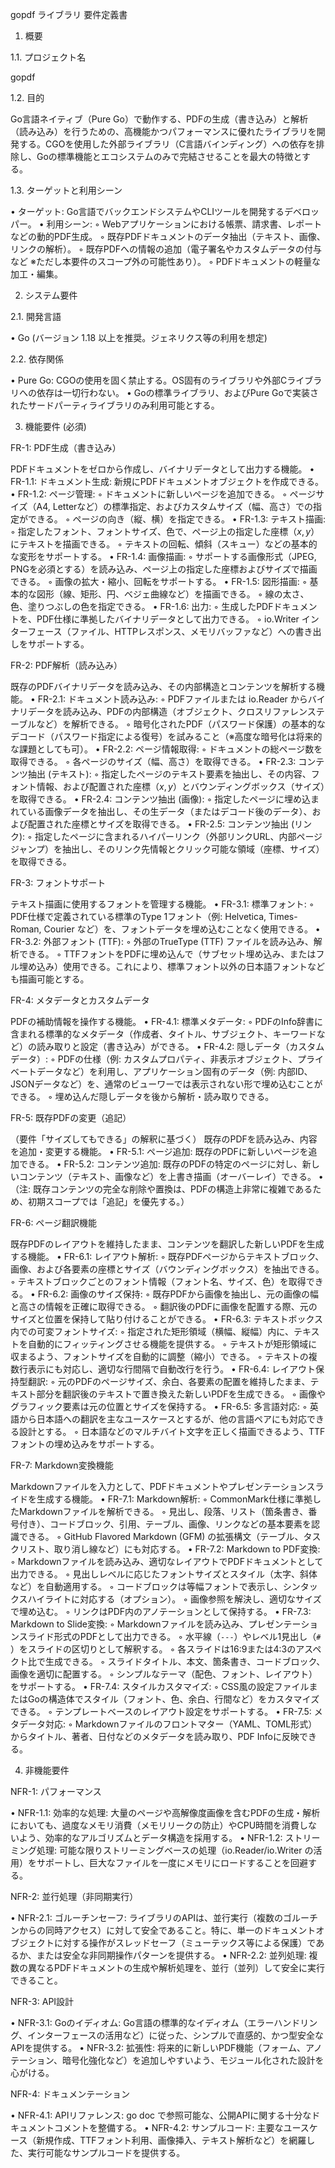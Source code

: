 gopdf ライブラリ 要件定義書


1. 概要


1.1. プロジェクト名

gopdf

1.2. 目的

Go言語ネイティブ（Pure Go）で動作する、PDFの生成（書き込み）と解析（読み込み）を行うための、高機能かつパフォーマンスに優れたライブラリを開発する。CGOを使用した外部ライブラリ（C言語バインディング）への依存を排除し、Goの標準機能とエコシステムのみで完結させることを最大の特徴とする。

1.3. ターゲットと利用シーン

• ターゲット: Go言語でバックエンドシステムやCLIツールを開発するデベロッパー。
• 利用シーン:
    ◦ Webアプリケーションにおける帳票、請求書、レポートなどの動的PDF生成。
    ◦ 既存PDFドキュメントのデータ抽出（テキスト、画像、リンクの解析）。
    ◦ 既存PDFへの情報の追加（電子署名やカスタムデータの付与など ※ただし本要件のスコープ外の可能性あり）。
    ◦ PDFドキュメントの軽量な加工・編集。

2. システム要件


2.1. 開発言語

• Go (バージョン 1.18 以上を推奨。ジェネリクス等の利用を想定)

2.2. 依存関係

• Pure Go: CGOの使用を固く禁止する。OS固有のライブラリや外部Cライブラリへの依存は一切行わない。
• Goの標準ライブラリ、およびPure Goで実装されたサードパーティライブラリのみ利用可能とする。

3. 機能要件 (必須)


FR-1: PDF生成（書き込み）

PDFドキュメントをゼロから作成し、バイナリデータとして出力する機能。
• FR-1.1: ドキュメント生成: 新規にPDFドキュメントオブジェクトを作成できる。
• FR-1.2: ページ管理:
    ◦ ドキュメントに新しいページを追加できる。
    ◦ ページサイズ（A4, Letterなど）の標準指定、およびカスタムサイズ（幅、高さ）での指定ができる。
    ◦ ページの向き（縦、横）を指定できる。
• FR-1.3: テキスト描画:
    ◦ 指定したフォント、フォントサイズ、色で、ページ上の指定した座標（$x, y$）にテキストを描画できる。
    ◦ テキストの回転、傾斜（スキュー）などの基本的な変形をサポートする。
• FR-1.4: 画像描画:
    ◦ サポートする画像形式（JPEG, PNGを必須とする）を読み込み、ページ上の指定した座標およびサイズで描画できる。
    ◦ 画像の拡大・縮小、回転をサポートする。
• FR-1.5: 図形描画:
    ◦ 基本的な図形（線、矩形、円、ベジェ曲線など）を描画できる。
    ◦ 線の太さ、色、塗りつぶしの色を指定できる。
• FR-1.6: 出力:
    ◦ 生成したPDFドキュメントを、PDF仕様に準拠したバイナリデータとして出力できる。
    ◦ io.Writer インターフェース（ファイル、HTTPレスポンス、メモリバッファなど）への書き出しをサポートする。

FR-2: PDF解析（読み込み）

既存のPDFバイナリデータを読み込み、その内部構造とコンテンツを解析する機能。
• FR-2.1: ドキュメント読み込み:
    ◦ PDFファイルまたは io.Reader からバイナリデータを読み込み、PDFの内部構造（オブジェクト、クロスリファレンステーブルなど）を解析できる。
    ◦ 暗号化されたPDF（パスワード保護）の基本的なデコード（パスワード指定による復号）を試みること（※高度な暗号化は将来的な課題としても可）。
• FR-2.2: ページ情報取得:
    ◦ ドキュメントの総ページ数を取得できる。
    ◦ 各ページのサイズ（幅、高さ）を取得できる。
• FR-2.3: コンテンツ抽出 (テキスト):
    ◦ 指定したページのテキスト要素を抽出し、その内容、フォント情報、および配置された座標（$x, y$）とバウンディングボックス（サイズ）を取得できる。
• FR-2.4: コンテンツ抽出 (画像):
    ◦ 指定したページに埋め込まれている画像データを抽出し、その生データ（またはデコード後のデータ）、および配置された座標とサイズを取得できる。
• FR-2.5: コンテンツ抽出 (リンク):
    ◦ 指定したページに含まれるハイパーリンク（外部リンクURL、内部ページジャンプ）を抽出し、そのリンク先情報とクリック可能な領域（座標、サイズ）を取得できる。

FR-3: フォントサポート

テキスト描画に使用するフォントを管理する機能。
• FR-3.1: 標準フォント:
    ◦ PDF仕様で定義されている標準のType 1フォント（例: Helvetica, Times-Roman, Courier など）を、フォントデータを埋め込むことなく使用できる。
• FR-3.2: 外部フォント (TTF):
    ◦ 外部のTrueType (TTF) ファイルを読み込み、解析できる。
    ◦ TTFフォントをPDFに埋め込んで（サブセット埋め込み、またはフル埋め込み）使用できる。これにより、標準フォント以外の日本語フォントなども描画可能とする。

FR-4: メタデータとカスタムデータ

PDFの補助情報を操作する機能。
• FR-4.1: 標準メタデータ:
    ◦ PDFのInfo辞書に含まれる標準的なメタデータ（作成者、タイトル、サブジェクト、キーワードなど）の読み取りと設定（書き込み）ができる。
• FR-4.2: 隠しデータ（カスタムデータ）:
    ◦ PDFの仕様（例: カスタムプロパティ、非表示オブジェクト、プライベートデータなど）を利用し、アプリケーション固有のデータ（例: 内部ID、JSONデータなど）を、通常のビューワーでは表示されない形で埋め込むことができる。
    ◦ 埋め込んだ隠しデータを後から解析・読み取りできる。

FR-5: 既存PDFの変更（追記）

（要件「サイズしてもできる」の解釈に基づく）
既存のPDFを読み込み、内容を追加・変更する機能。
• FR-5.1: ページ追加: 既存のPDFに新しいページを追加できる。
• FR-5.2: コンテンツ追加: 既存のPDFの特定のページに対し、新しいコンテンツ（テキスト、画像など）を上書き描画（オーバーレイ）できる。
• （注: 既存コンテンツの完全な削除や置換は、PDFの構造上非常に複雑であるため、初期スコープでは「追記」を優先する。）

FR-6: ページ翻訳機能

既存PDFのレイアウトを維持したまま、コンテンツを翻訳した新しいPDFを生成する機能。
• FR-6.1: レイアウト解析:
    ◦ 既存PDFページからテキストブロック、画像、および各要素の座標とサイズ（バウンディングボックス）を抽出できる。
    ◦ テキストブロックごとのフォント情報（フォント名、サイズ、色）を取得できる。
• FR-6.2: 画像のサイズ保持:
    ◦ 既存PDFから画像を抽出し、元の画像の幅と高さの情報を正確に取得できる。
    ◦ 翻訳後のPDFに画像を配置する際、元のサイズと位置を保持して貼り付けることができる。
• FR-6.3: テキストボックス内での可変フォントサイズ:
    ◦ 指定された矩形領域（横幅、縦幅）内に、テキストを自動的にフィッティングさせる機能を提供する。
    ◦ テキストが矩形領域に収まるよう、フォントサイズを自動的に調整（縮小）できる。
    ◦ テキストの複数行表示にも対応し、適切な行間隔で自動改行を行う。
• FR-6.4: レイアウト保持型翻訳:
    ◦ 元のPDFのページサイズ、余白、各要素の配置を維持したまま、テキスト部分を翻訳後のテキストで置き換えた新しいPDFを生成できる。
    ◦ 画像やグラフィック要素は元の位置とサイズを保持する。
• FR-6.5: 多言語対応:
    ◦ 英語から日本語への翻訳を主なユースケースとするが、他の言語ペアにも対応できる設計とする。
    ◦ 日本語などのマルチバイト文字を正しく描画できるよう、TTFフォントの埋め込みをサポートする。

FR-7: Markdown変換機能

Markdownファイルを入力として、PDFドキュメントやプレゼンテーションスライドを生成する機能。
• FR-7.1: Markdown解析:
    ◦ CommonMark仕様に準拠したMarkdownファイルを解析できる。
    ◦ 見出し、段落、リスト（箇条書き、番号付き）、コードブロック、引用、テーブル、画像、リンクなどの基本要素を認識できる。
    ◦ GitHub Flavored Markdown (GFM) の拡張構文（テーブル、タスクリスト、取り消し線など）にも対応する。
• FR-7.2: Markdown to PDF変換:
    ◦ Markdownファイルを読み込み、適切なレイアウトでPDFドキュメントとして出力できる。
    ◦ 見出しレベルに応じたフォントサイズとスタイル（太字、斜体など）を自動適用する。
    ◦ コードブロックは等幅フォントで表示し、シンタックスハイライトに対応する（オプション）。
    ◦ 画像参照を解決し、適切なサイズで埋め込む。
    ◦ リンクはPDF内のアノテーションとして保持する。
• FR-7.3: Markdown to Slide変換:
    ◦ Markdownファイルを読み込み、プレゼンテーションスライド形式のPDFとして出力できる。
    ◦ 水平線（`---`）やレベル1見出し（`# `）をスライドの区切りとして解釈する。
    ◦ 各スライドは16:9または4:3のアスペクト比で生成できる。
    ◦ スライドタイトル、本文、箇条書き、コードブロック、画像を適切に配置する。
    ◦ シンプルなテーマ（配色、フォント、レイアウト）をサポートする。
• FR-7.4: スタイルカスタマイズ:
    ◦ CSS風の設定ファイルまたはGoの構造体でスタイル（フォント、色、余白、行間など）をカスタマイズできる。
    ◦ テンプレートベースのレイアウト設定をサポートする。
• FR-7.5: メタデータ対応:
    ◦ Markdownファイルのフロントマター（YAML、TOML形式）からタイトル、著者、日付などのメタデータを読み取り、PDF Infoに反映できる。

4. 非機能要件


NFR-1: パフォーマンス

• NFR-1.1: 効率的な処理: 大量のページや高解像度画像を含むPDFの生成・解析においても、過度なメモリ消費（メモリリークの防止）やCPU時間を消費しないよう、効率的なアルゴリズムとデータ構造を採用する。
• NFR-1.2: ストリーミング処理: 可能な限りストリーミングベースの処理（io.Reader/io.Writer の活用）をサポートし、巨大なファイルを一度にメモリにロードすることを回避する。

NFR-2: 並行処理（非同期実行）

• NFR-2.1: ゴルーチンセーフ: ライブラリのAPIは、並行実行（複数のゴルーチンからの同時アクセス）に対して安全であること。特に、単一のドキュメントオブジェクトに対する操作がスレッドセーフ（ミューテックス等による保護）であるか、または安全な非同期操作パターンを提供する。
• NFR-2.2: 並列処理: 複数の異なるPDFドキュメントの生成や解析処理を、並行（並列）して安全に実行できること。

NFR-3: API設計

• NFR-3.1: Goのイディオム: Go言語の標準的なイディオム（エラーハンドリング、インターフェースの活用など）に従った、シンプルで直感的、かつ型安全なAPIを提供する。
• NFR-3.2: 拡張性: 将来的に新しいPDF機能（フォーム、アノテーション、暗号化強化など）を追加しやすいよう、モジュール化された設計を心がける。

NFR-4: ドキュメンテーション

• NFR-4.1: APIリファレンス: go doc で参照可能な、公開APIに関する十分なドキュメントコメントを整備する。
• NFR-4.2: サンプルコード: 主要なユースケース（新規作成、TTFフォント利用、画像挿入、テキスト解析など）を網羅した、実行可能なサンプルコードを提供する。

